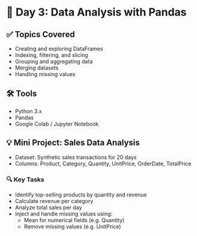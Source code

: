 # 📅 Day 3: Data Analysis with Pandas

## ✅ Topics Covered
- Creating and exploring DataFrames
- Indexing, filtering, and slicing
- Grouping and aggregating data
- Merging datasets
- Handling missing values

## 🛠 Tools
- Python 3.x
- Pandas
- Google Colab / Jupyter Notebook

## 💡 Mini Project: Sales Data Analysis
- Dataset: Synthetic sales transactions for 20 days
- Columns: Product, Category, Quantity, UnitPrice, OrderDate, TotalPrice

### 🔍 Key Tasks
- Identify top-selling products by quantity and revenue
- Calculate revenue per category
- Analyze total sales per day
- Inject and handle missing values using:
  - Mean for numerical fields (e.g. Quantity)
  - Remove missing values (e.g. UnitPrice)
